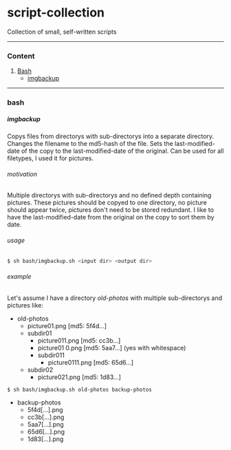 # script-collection
Collection of small, self-written scripts

---
### Content

1. [Bash](#bash)
	+ [imgbackup](#imgbackup)

---

### bash

##### imgbackup
Copys files from directorys with sub-directorys into a separate directory. Changes the filename to the md5-hash of the file. Sets the last-modified-date of the copy to the last-modified-date of the original. Can be used for all filetypes, I used it for pictures.
###### motivation
Multiple directorys with sub-directorys and no defined depth containing pictures. These pictures should be copyed to one directory, no picture should appear twice, pictures don't need to be stored redundant. I like to have the last-modified-date from the original on the copy to sort them by date.

###### usage

```sh
$ sh bash/imgbackup.sh <input dir> <output dir>
```
###### example
Let's assume I have a directory _old-photos_ with multiple sub-directorys and pictures like:
* old-photos
    + picture01.png [md5: 5f4d...]
    - subdir01
        + picture011.png [md5: cc3b...]
        + picture01 0.png [md5: 5aa7...] (yes with whitespace)
        - subdir011
            + picture0111.png [md5: 65d6...]
    - subdir02
        + picture021.png [md5: 1d83...]

```sh
$ sh bash/imgbackup.sh old-photos backup-photos
```

* backup-photos
    + 5f4d[...].png  
    + cc3b[...].png
    + 5aa7[...].png
    + 65d6[...].png
    + 1d83[...].png
